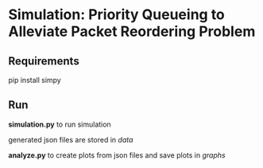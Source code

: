 # Simulation: Priority Queueing to Alleviate Packet Reordering Problem

## Requirements

pip install simpy

## Run

__simulation.py__ to run simulation

generated json files are stored in _data_

__analyze.py__ to create plots from json files and save plots in _graphs_